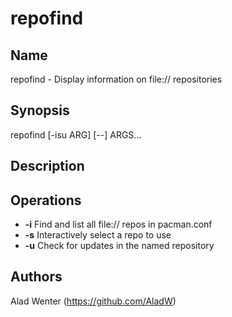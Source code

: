 # repofind

## Name

repofind - Display information on file:// repositories

## Synopsis

repofind [-isu ARG] [--] ARGS...

## Description

## Operations

* __-i__ Find and list all file:// repos in pacman.conf
* __-s__ Interactively select a repo to use
* __-u__ Check for updates in the named repository

## Authors

Alad Wenter (https://github.com/AladW)
